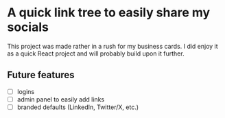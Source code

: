 # A quick link tree to easily share my socials

This project was made rather in a rush for my business cards. I did enjoy it as a quick React project and will probably build upon it further.

## Future features
- [ ] logins
- [ ] admin panel to easily add links
- [ ] branded defaults (LinkedIn, Twitter/X, etc.)